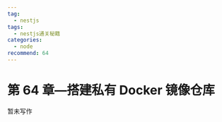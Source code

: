 ```yaml
---
tag:
  - nestjs
tags:
  - nestjs通关秘籍
categories:
  - node
recommend: 64
---
```


# 第 64 章—搭建私有 Docker 镜像仓库

暂未写作
